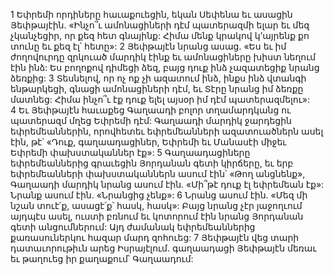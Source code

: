 1 Եփրեմի որդիները հաւաքուեցին, եկան Սեփենա եւ ասացին Յեփթայէին. «Ինչո՞ւ ամոնացիների դէմ պատերազմի ելար եւ մեզ չկանչեցիր, որ քեզ հետ գնայինք: Հիմա մենք կրակով կ’այրենք քո տունը եւ քեզ էլ՝ հետը»: 2 Յեփթայէն նրանց ասաց. «Ես եւ իմ ժողովուրդը զրկուած մարդիկ էինք եւ ամոնացիները խիստ նեղում էին ինձ: Ես բողոքով դիմեցի ձեզ, բայց դուք ինձ չազատեցիք նրանց ձեռքից: 3 Տեսնելով, որ ոչ ոք չի ազատում ինձ, ինքս ինձ վտանգի ենթարկեցի, գնացի ամոնացիների դէմ, եւ Տէրը նրանց իմ ձեռքը մատնեց: Հիմա ինչո՞ւ էք դուք ելել այսօր իմ դէմ պատերազմելու»: 4 Եւ Յեփթայէն հաւաքեց Գաղաադի բոլոր տղամարդկանց ու պատերազմ մղեց Եփրեմի դէմ: Գաղաադի մարդիկ ջարդեցին եփրեմեաններին, որովհետեւ եփրեմեանների ազատուածներն ասել էին, թէ՝ «Դուք, գաղաադացիներ, Եփրեմի եւ Մանասէի միջեւ Եփրեմի փախստականներ էք»: 5 Գաղաադացիները եփրեմեաններից գրաւեցին Յորդանան գետի կիրճերը, եւ երբ եփրեմեանների փախստականներն ասում էին՝ «Թող անցնենք», Գաղաադի մարդիկ նրանց ասում էին. «Մի՞թէ դուք էլ եփրեմեան էք»: Նրանք ասում էին. «Նրանցից չենք»: 6 Նրանց ասում էին. «Մեզ մի նշան տուէ՛ք, ասացէ՛ք՝ հասկ, հասկ»: Բայց նրանց չէր յաջողւում այդպէս ասել, ուստի բռնում եւ կոտորում էին նրանց Յորդանան գետի անցումներում: Այդ ժամանակ եփրեմեաններից քառասուներկու հազար մարդ զոհուեց:
7 Յեփթայէն վեց տարի դատաւորութիւն արեց Իսրայէլում. գաղաադացի Յեփթայէն մեռաւ եւ թաղուեց իր քաղաքում՝ Գաղաադում:
